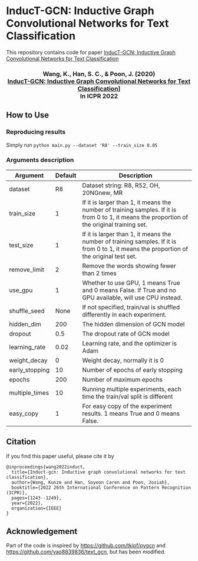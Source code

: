 # InducT-GCN: Inductive Graph Convolutional Networks for Text Classification
This repository contains code for paper [InducT-GCN: Inductive Graph Convolutional Networks for Text Classification](https://arxiv.org/abs/2206.00265)

<h3 align="center">
  <b>Wang, K., Han, S. C., & Poon, J. (2020) <br/><a href="https://arxiv.org/abs/2206.00265">InducT-GCN: Inductive Graph Convolutional Networks for Text Classification]</a><br/>In ICPR 2022</b></span>
</h3>

## How to Use
### Reproducing results
Simply run `python main.py --dataset 'R8' --train_size 0.05`
### Arguments description
| Argument     | Default   | Description |
| ----------- | ----------- |----------- |
| dataset | R8 | Dataset string: R8, R52, OH, 20NGnew, MR       |
| train_size  | 1 | If it is larger than 1, it means the number of training samples. If it is from 0 to 1, it means the proportion of the original training set.        |
| test_size  | 1 | If it is larger than 1, it means the number of training samples. If it is from 0 to 1, it means the proportion of the original test set.|
| remove_limit  | 2 | Remove the words showing fewer than 2 times |
| use_gpu  | 1 | Whether to use GPU, 1 means True and 0 means False. If True and no GPU available, will use CPU instead. |
| shuffle_seed  | None | If not specified, train/val is shuffled differently in each experiment. |
| hidden_dim  | 200 | The hidden dimension of GCN model |
| dropout  | 0.5 | The dropout rate of GCN model |
| learning_rate  | 0.02 | Learning rate, and the optimizer is Adam |
| weight_decay  | 0 | Weight decay, normally it is 0 |
| early_stopping  | 10 | Number of epochs of early stopping |
| epochs  | 200 | Number of maximum epochs |
| multiple_times  | 10 | Running multiple experiments, each time the train/val split is different |
| easy_copy  | 1 | For easy copy of the experiment results. 1 means True and 0 means False. |

## Citation
If you find this paper useful, please cite it by 
```
@inproceedings{wang2022induct,
  title={Induct-gcn: Inductive graph convolutional networks for text classification},
  author={Wang, Kunze and Han, Soyeon Caren and Poon, Josiah},
  booktitle={2022 26th International Conference on Pattern Recognition (ICPR)},
  pages={1243--1249},
  year={2022},
  organization={IEEE}
}
```

## Acknowledgement
Part of the code is inspired by https://github.com/tkipf/pygcn and https://github.com/yao8839836/text_gcn, but has been modified.
